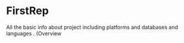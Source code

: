 # FirstRep
All the basic info about project including platforms and databases and languages . (Overview
